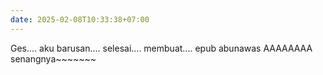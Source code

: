 ```yaml
---
date: 2025-02-08T10:33:38+07:00
---
```

Ges.... aku barusan.... selesai.... membuat.... epub abunawas AAAAAAAA senangnya~~~~~~~